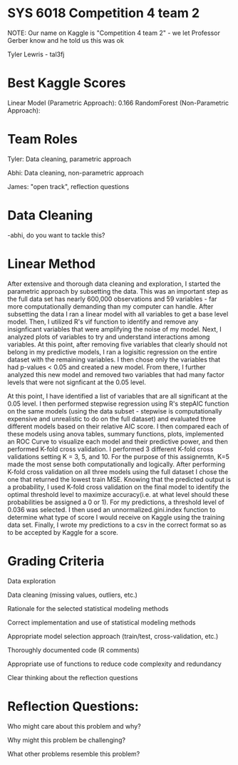 # SYS 6018 Competition 4 team 2
NOTE: Our name on Kaggle is "Competition 4 team 2" - we let Professor Gerber know and he told us this was ok

Tyler Lewris - tal3fj



# Best Kaggle Scores
Linear Model (Parametric Approach): 0.166
RandomForest (Non-Parametric Approach): 

# Team Roles
Tyler: Data cleaning, parametric approach

Abhi: Data cleaning, non-parametric approach

James: "open track", reflection questions

# Data Cleaning
-abhi, do you want to tackle this?

# Linear Method
After extensive and thorough data cleaning and exploration, I started the parametric approach by subsetting the data. This was an important step as the full data set has nearly 600,000 observations and 59 variables - far more computationally demanding than my computer can handle. After subsetting the data I ran a linear model with all variables to get a base level model. Then, I utilized R's vif function to identify and remove any insignficant variables that were amplifying the noise of my model. Next, I analyzed plots of variables to try and understand interactions among variables. At this point, after removing five variables that clearly should not belong in my predictive models, I ran a logisitic regression on the entire dataset with the remaining variables. I then chose only the variables that had p-values < 0.05 and created a new model. From there, I further analyzed this new model and removed two variables that had many factor levels that were not signficant at the 0.05 level. 

At this point, I have identified a list of variables that are all significant at the 0.05 level. I then performed stepwise regression using R's stepAIC function on the same models (using the data subset - stepwise is computationally expensive and unrealistic to do on the full dataset) and evaluated three different models based on their relative AIC score. I then compared each of these models using anova tables, summary functions, plots, implemented an ROC Curve to visualize each model and their predictive power, and then performed K-fold cross validation. I performed 3 different K-fold cross validations setting K = 3, 5, and 10. For the purpose of this assignemtn, K=5 made the most sense both computationally and logically. After performing K-fold cross validation on all three models using the full dataset I chose the one that returned the lowest train MSE. Knowing that the predicted output is a probability, I used K-fold cross validation on the final model to identify the optimal threshold level to maximize accuracy(i.e. at what level should these probabilities be assigned a 0 or 1). For my predictions, a threshold level of 0.036 was selected. I then used an unnormalized.gini.index function to determine what type of score I would receive on Kaggle using the training data set. Finally, I wrote my predictions to a csv in the correct format so as to be accepted by Kaggle for a score. 


# Grading Criteria
Data exploration

Data cleaning (missing values, outliers, etc.)

Rationale for the selected statistical modeling methods

Correct implementation and use of statistical modeling methods

Appropriate model selection approach (train/test, cross-validation, etc.)

Thoroughly documented code (R comments)

Appropriate use of functions to reduce code complexity and redundancy

Clear thinking about the reflection questions

# Reflection Questions: 
Who might care about this problem and why?

Why might this problem be challenging?

What other problems resemble this problem?
